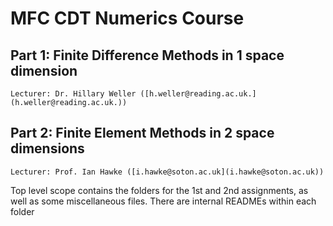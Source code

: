 # MFC CDT Numerics Course

## Part 1: Finite Difference Methods in 1 space dimension
    Lecturer: Dr. Hillary Weller ([h.weller@reading.ac.uk.](h.weller@reading.ac.uk.))

## Part 2: Finite Element Methods in 2 space dimensions
    Lecturer: Prof. Ian Hawke ([i.hawke@soton.ac.uk](i.hawke@soton.ac.uk))

Top level scope contains the folders for the 1st and 2nd assignments, as well as some miscellaneous files.
There are internal READMEs within each folder